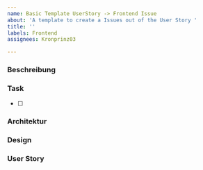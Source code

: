 ```yaml
---
name: Basic Template UserStory -> Frontend Issue
about: 'A template to create a Issues out of the User Story '
title: ''
labels: Frontend
assignees: Kronprinz03

---
```


### Beschreibung

### Task
- [ ] 


### Architektur 


### Design


### User Story
